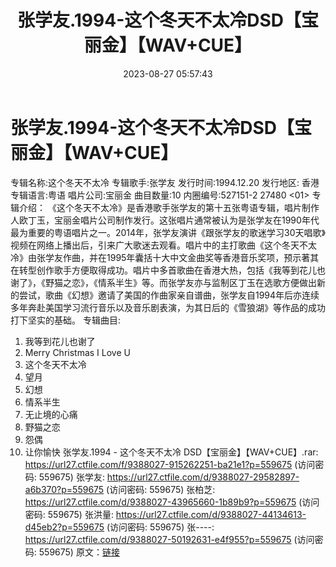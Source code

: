 ﻿---
title: 张学友.1994-这个冬天不太冷DSD【宝丽金】【WAV+CUE】
date: 2023-08-27 05:57:43
categories: WAV车载音乐、镜像
tags: 华语中文
---
# 张学友.1994-这个冬天不太冷DSD【宝丽金】【WAV+CUE】

专辑名称:这个冬天不太冷
专辑歌手:张学友
发行时间:1994.12.20
发行地区: 香港
专辑语言:粤语
唱片公司:宝丽金
曲目数量:10
内圈编号:527151-2 27480 <01>
专辑介绍：
《这个冬天不太冷》是香港歌手张学友的第十五张粤语专辑，唱片制作人欧丁玉，宝丽金唱片公司制作发行。这张唱片通常被认为是张学友在1990年代最为重要的粤语唱片之一。2014年，张学友演讲《跟张学友的歌迷学习30天唱歌》视频在网络上播出后，引来广大歌迷去观看。唱片中的主打歌曲《这个冬天不太冷》由张学友作曲，并在1995年囊括十大中文金曲奖等香港音乐奖项，预示著其在转型创作歌手方便取得成功。唱片中多首歌曲在香港大热，包括《我等到花儿也谢了》，《野猫之恋》，《情系半生》等。而张学友亦与监制区丁玉在选歌方便做出新的尝试，歌曲《幻想》邀请了美国的作曲家亲自谱曲，张学友自1994年后亦连续多年奔赴美国学习流行音乐以及音乐剧表演，为其日后的《雪狼湖》等作品的成功打下坚实的基础。
专辑曲目:
01. 我等到花儿也谢了
02. Merry Christmas I Love U
03. 这个冬天不太冷
04. 望月
05. 幻想
06. 情系半生
07. 无止境的心痛
08. 野猫之恋
09. 怨偶
10. 让你愉快
张学友.1994 - 这个冬天不太冷 DSD【宝丽金】【WAV+CUE】.rar: https://url27.ctfile.com/f/9388027-915262251-ba21e1?p=559675
(访问密码: 559675)
张学友: https://url27.ctfile.com/d/9388027-29582897-a6b370?p=559675
(访问密码: 559675)
张柏芝: https://url27.ctfile.com/d/9388027-43965660-1b89b9?p=559675
(访问密码: 559675)
张洪量: https://url27.ctfile.com/d/9388027-44134613-d45eb2?p=559675
(访问密码: 559675)
张----: https://url27.ctfile.com/d/9388027-50192631-e4f955?p=559675
(访问密码: 559675)
原文：[链接](https://blog.sina.com.cn/s/blog_1647c7e760103139d.html)